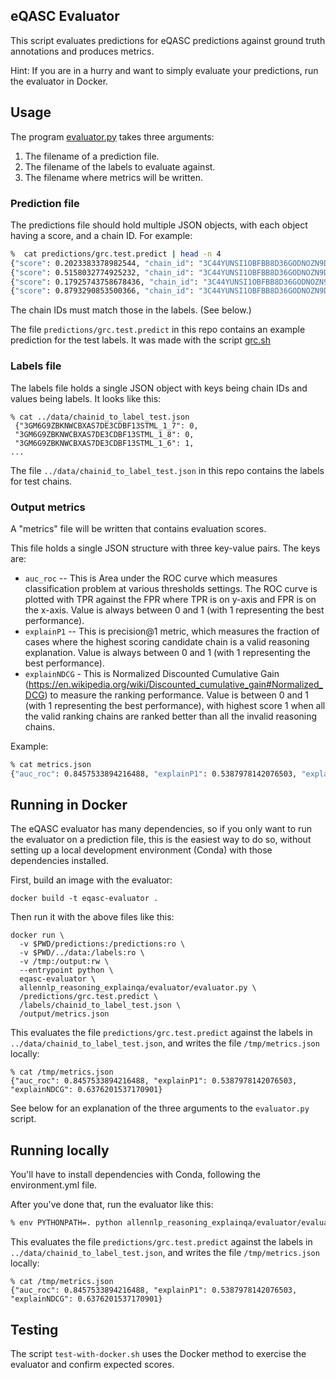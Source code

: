 ## eQASC Evaluator

This script evaluates predictions for eQASC predictions against ground truth annotations and produces metrics.

Hint: If you are in a hurry and want to simply evaluate your predictions, run the evaluator in Docker.

## Usage

The program [evaluator.py](allennlp_reasoning_explainqa/evaluator/evaluator.py) takes three arguments:

1. The filename of a prediction file.
2. The filename of the labels to evaluate against.
3. The filename where metrics will be written.

### Prediction file

The predictions file should hold multiple JSON objects, with each object having a score, and a chain ID. For example:

```bash
%  cat predictions/grc.test.predict | head -n 4
{"score": 0.2023383378982544, "chain_id": "3C44YUNSI1OBFBB8D36GODNOZN9DPA_1_1"}
{"score": 0.5158032774925232, "chain_id": "3C44YUNSI1OBFBB8D36GODNOZN9DPA_1_2"}
{"score": 0.17925743758678436, "chain_id": "3C44YUNSI1OBFBB8D36GODNOZN9DPA_1_5"}
{"score": 0.8793290853500366, "chain_id": "3C44YUNSI1OBFBB8D36GODNOZN9DPA_1_7"}
```

The chain IDs must match those in the labels. (See below.)

The file `predictions/grc.test.predict` in this repo contains an example
prediction for the test labels. It was made with the script
[grc.sh](https://github.com/harsh19/Reasoning-Chains-MultihopQA/blob/evaluator/code/scripts/grc.sh#L43)

### Labels file

The labels file holds a single JSON object with keys being chain IDs and values
being labels. It looks like this:

```
% cat ../data/chainid_to_label_test.json
 {"3GM6G9ZBKNWCBXAS7DE3CDBF13STML_1_7": 0, 
 "3GM6G9ZBKNWCBXAS7DE3CDBF13STML_1_8": 0, 
 "3GM6G9ZBKNWCBXAS7DE3CDBF13STML_1_6": 1, 
...
```

The file `../data/chainid_to_label_test.json` in this repo
contains the labels for test chains.

### Output metrics

A "metrics" file will be written that contains evaluation scores.

This file holds a single JSON structure with three key-value pairs. The keys are:

* `auc_roc` -- This is Area under the ROC curve which measures classification problem at various thresholds settings. The ROC curve is plotted with TPR against the FPR where TPR is on y-axis and FPR is on the x-axis. Value is always between 0 and 1 (with 1 representing the best performance).
* `explainP1` -- This is precision@1 metric, which measures the fraction of cases where the highest scoring candidate chain is a valid reasoning explanation. Value is always between 0 and 1 (with 1 representing the best performance).
* `explainNDCG` - This is Normalized Discounted Cumulative Gain (https://en.wikipedia.org/wiki/Discounted_cumulative_gain#Normalized_DCG) to measure the ranking performance. Value is between 0 and 1 (with 1 representing the best performance), with highest score 1 when all the valid ranking chains are ranked better than all the invalid reasoning chains.

Example:

```bash
% cat metrics.json 
{"auc_roc": 0.8457533894216488, "explainP1": 0.5387978142076503, "explainNDCG": 0.6376201537170901}
```

## Running in Docker

The eQASC evaluator has many dependencies, so if you only want to run the
evaluator on a prediction file, this is the easiest way to do so, without
setting up a local development environment (Conda) with those dependencies
installed.

First, build an image with the evaluator:

```
docker build -t eqasc-evaluator .
```

Then run it with the above files like this:

```
docker run \
  -v $PWD/predictions:/predictions:ro \
  -v $PWD/../data:/labels:ro \
  -v /tmp:/output:rw \
  --entrypoint python \
  eqasc-evaluator \
  allennlp_reasoning_explainqa/evaluator/evaluator.py \
  /predictions/grc.test.predict \
  /labels/chainid_to_label_test.json \
  /output/metrics.json
```

This evaluates the file `predictions/grc.test.predict` against the labels in
`../data/chainid_to_label_test.json`, and writes the file
`/tmp/metrics.json` locally:

```
% cat /tmp/metrics.json
{"auc_roc": 0.8457533894216488, "explainP1": 0.5387978142076503, "explainNDCG": 0.6376201537170901}
```

See below for an explanation of the three arguments to the `evaluator.py` script.

## Running locally

You'll have to install dependencies with Conda, following the environment.yml file.

After you've done that, run the evaluator like this:

```bash
% env PYTHONPATH=. python allennlp_reasoning_explainqa/evaluator/evaluator.py predictions/grc.test.predict ../data/labels/chainid_to_label_test.json /tmp/metrics.json
```

This evaluates the file `predictions/grc.test.predict` against the labels in
`../data/chainid_to_label_test.json`, and writes the file
`/tmp/metrics.json` locally:

```
% cat /tmp/metrics.json
{"auc_roc": 0.8457533894216488, "explainP1": 0.5387978142076503, "explainNDCG": 0.6376201537170901}
```

## Testing

The script `test-with-docker.sh` uses the Docker method to exercise the
evaluator and confirm expected scores.
